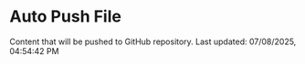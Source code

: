 # Auto Push File

Content that will be pushed to GitHub repository.
Last updated: 07/08/2025, 04:54:42 PM